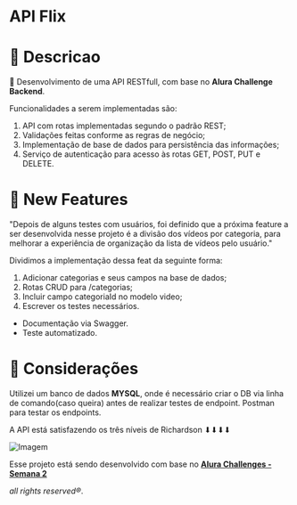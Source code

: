 # **API Flix**

# 💭 Descricao 
 📍 Desenvolvimento de uma API RESTfull, com base no **Alura Challenge Backend**.

Funcionalidades a serem implementadas são:

1. API com rotas implementadas segundo o padrão REST;
1. Validações feitas conforme as regras de negócio;
1. Implementação de base de dados para persistência das informações;
1. Serviço de autenticação para acesso às rotas GET, POST, PUT e DELETE.

# 🚀 New Features

"Depois de alguns testes com usuários, foi definido que a próxima feature a ser desenvolvida nesse projeto é a divisão dos vídeos por categoria, para melhorar a experiência de organização da lista de vídeos pelo usuário."

Dividimos a implementação dessa feat da seguinte forma:
1. Adicionar categorias e seus campos na base de dados;
2. Rotas CRUD para /categorias;
3. Incluir campo categoriaId no modelo video;
4. Escrever os testes necessários.


- Documentação via Swagger.
- Teste automatizado.


# 🧾 Considerações
Utilizei um banco de dados **MYSQL**, onde é necessário criar o DB via linha de comando(caso queira) antes de realizar testes de endpoint.
Postman para testar os endpoints.

A API está satisfazendo os três níveis de Richardson ⬇⬇⬇⬇

![Imagem](https://arrayoutofindex.files.wordpress.com/2017/06/richardson-maturity-model.png?w=401&h=323)


Esse projeto está sendo desenvolvido com base no [**Alura Challenges - Semana 2**](https://www.alura.com.br/challenges/back-end/semana-02-entidades-relacionamentos) 

*all rights reserved®*.